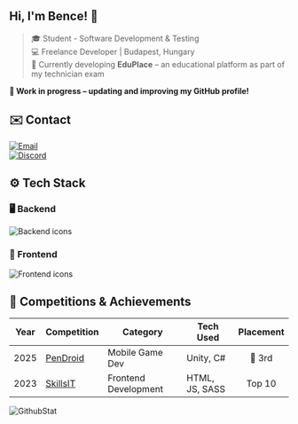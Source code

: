 ## Hi, I'm Bence! 👋  
> 🎓 Student - Software Development & Testing  
> 💻 Freelance Developer | Budapest, Hungary  
> 💼 Currently developing **EduPlace** – an educational platform as part of my technician exam<br>

**🚧 Work in progress – updating and improving my GitHub profile!**

## ✉️ Contact<br>
[![Email](https://img.shields.io/badge/contact@bencso.hu-black?style=for-the-badge)](mailto:contact@bencso.hu)  
[![Discord](https://img.shields.io/badge/bencso-%235865F2?style=for-the-badge&logo=discord&logoColor=white)](https://discord.com)

## ⚙️ Tech Stack  
### 🖥 Backend  
![Backend icons](https://skillicons.dev/icons?i=cs,php,laravel)

### 🎨 Frontend  
![Frontend icons](https://skillicons.dev/icons?i=react,next,js,ts,tailwind,sass)

## 🏅 Competitions & Achievements  
| Year  | Competition | Category | Tech Used | Placement |
|-------|------------|----------|-----------|:---------:|
| 2025  | [PenDroid](https://pendroid.uni-pen.hu/) | Mobile Game Dev | Unity, C# | 🥉 3rd |
| 2023  | [SkillsIT](https://skillsit.hu/skills-junior-2023-webfejleszto/) | Frontend Development | HTML, JS, SASS | Top 10 |

![GithubStat](https://komarev.com/ghpvc/?username=bencso&label=👀&color=000000&style=for-the-badge)
